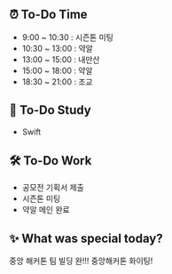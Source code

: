 ## ⏰  To-Do Time
- 9:00 ~ 10:30 : 시즌톤 미팅
- 10:30 ~ 13:00 : 약알 
- 13:00 ~ 15:00 : 내만산
- 15:00 ~ 18:00 : 약알 
- 18:30 ~ 21:00 : 조교

## 📖 To-Do Study
- Swift

## 🛠️ To-Do Work
- 공모전 기획서 제출
- 시즌톤 미팅
- 약알 메인 완료


## ✨ What was special today?
중앙 해커톤 팀 빌딩 완!!!
중앙해커톤 화이팅!